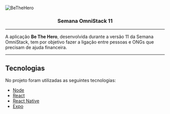 ![BeTheHero](https://raw.githubusercontent.com/rocketseat-education/semana-omnistack-11/master/.github/bethehero.png)
<h3 align="center">Semana OmniStack 11</h3>

---

A aplicação **Be The Hero**, desenvolvida durante a versão 11 da Semana OmniStack, tem por objetivo fazer a ligação entre pessoas e ONGs que precisam de ajuda financeira.

---
## Tecnologias

No projeto foram utilizadas as seguintes tecnologias:

 -   [Node](https://nodejs.org)
 -   [React](https://reactjs.org)
 -   [React Native](https://facebook.github.io/react-native)
 -   [Expo](https://expo.io)
